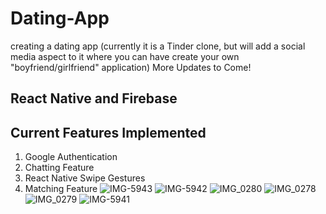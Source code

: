 # Dating-App
creating a dating app (currently it is a Tinder clone, but will add a social media aspect to it where you can have create your own "boyfriend/girlfriend" application)
More Updates to Come! 

## React Native and Firebase

## Current Features Implemented

1) Google Authentication
2) Chatting Feature
3) React Native Swipe Gestures
4) Matching Feature
![IMG-5943](https://user-images.githubusercontent.com/43020289/147808015-dc9e5a75-6364-43f4-ac93-d57829ac2f97.PNG)
![IMG-5942](https://user-images.githubusercontent.com/43020289/147808018-ff4967d8-f53a-4043-a4bd-f5719caa0964.PNG)
![IMG_0280](https://user-images.githubusercontent.com/43020289/147808067-ade52abd-a887-42a1-a180-91cb10952afd.jpg)
![IMG_0278](https://user-images.githubusercontent.com/43020289/147808070-c5cc0a0e-0eb1-4f0d-af49-b677b72b7288.jpg)
![IMG_0279](https://user-images.githubusercontent.com/43020289/147808071-dbce7d94-304f-43b5-9f43-54673b38c467.jpg)
![IMG-5941](https://user-images.githubusercontent.com/43020289/147808075-0bb843c1-b308-4dfe-b500-3697fb3f301b.PNG)
